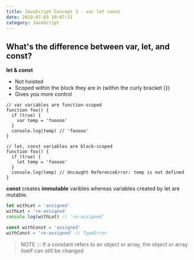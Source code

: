 ```yaml
---
title: JavaScript Concept 3 - var let const
date: 2019-07-03 19:07:21
category: JavaScript
---
```


## What's the difference between var, let, and const?

**let & const**

- Not hoisted
- Scoped within the block they are in (within the curly bracket {})
- Gives you more control

```js{3-6,12}
// var variables are function-scoped
function foo() {
  if (true) {
    var temp = 'fooooo'
  }
  console.log(temp) // 'fooooo'
}

// let, const variables are block-scoped
function foo() {
  if (true) {
    let temp = 'fooooo'
  }
  console.log(temp) // Uncaught ReferenceError: temp is not defined
}
```

**const** creates **immutable** varibles whereas variables created by let are mutable.

```js
let withLet = 'assigned'
withLet = 're-assigned'
console.log(withLet) // 're-assigned'

const withConst = 'assigned'
withConst = 're-assigned' // TypeError
```

> NOTE ::: If a constant refers to an object or array, the object or array itself can still be changed
